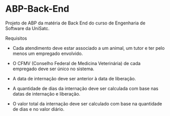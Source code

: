 # ABP-Back-End
Projeto de ABP da matéria de Back End do curso de Engenharia de Software da UniSatc.

Requisitos

- Cada atendimento deve estar associado a um animal, um tutor e ter pelo menos um empregado envolvido.

- O CFMV (Conselho Federal de Medicina Veterinária) de cada empregado deve ser único no sistema.

- A data de internação deve ser anterior à data de liberação.

- A quantidade de dias da internação deve ser calculada com base nas datas de internação e liberação.

- O valor total da internação deve ser calculado com base na quantidade de dias e no valor diário.

